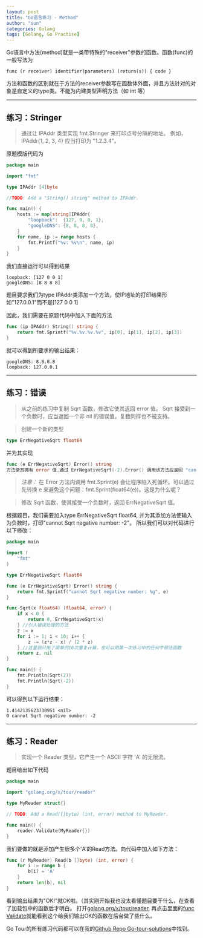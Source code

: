 ```yaml
---
layout: post
title: "Go语言练习 - Method"
author: "sun"
categories: Golang
tags: [Golang, Go Practise]
---
```


Go语言中方法(method)就是一类带特殊的"receiver"参数的函数。函数(func)的一般写法为
```
func (r receiver) identifier(parameters) (return(s)) { code }
```
方法和函数的区别就在于方法的receiver参数写在函数体外面，并且方法针对的对象是自定义的type类。不能为内建类型声明方法（如 int 等）

---
## 练习：Stringer

> 通过让 IPAddr 类型实现 fmt.Stringer 来打印点号分隔的地址。
例如，IPAddr{1, 2, 3, 4} 应当打印为 "1.2.3.4"。

原题模版代码为
```go
package main

import "fmt"

type IPAddr [4]byte

//TODO: Add a "String() string" method to IPAddr.

func main() {
	hosts := map[string]IPAddr{
		"loopback":  {127, 0, 0, 1},
		"googleDNS": {8, 8, 8, 8},
	}
	for name, ip := range hosts {
		fmt.Printf("%v: %v\n", name, ip)
	}
}

```
我们直接运行可以得到结果
```
loopback: [127 0 0 1]
googleDNS: [8 8 8 8]
```
题目要求我们为type IPAddr类添加一个方法，使IP地址的打印结果形如"127.0.0.1"而不是[127 0 0 1]

因此，我们需要在原题代码中加入下面的方法
```go
func (ip IPAddr) String() string {
	return fmt.Sprintf("%v.%v.%v.%v", ip[0], ip[1], ip[2], ip[3])
}
```
就可以得到所要求的输出结果：
```
googleDNS: 8.8.8.8
loopback: 127.0.0.1
```
---

## 练习：错误

> 从之前的练习中复制 Sqrt 函数，修改它使其返回 error 值。
Sqrt 接受到一个负数时，应当返回一个非 nil 的错误值。复数同样也不被支持。

> 创建一个新的类型
```go
type ErrNegativeSqrt float64
```
并为其实现
```go
func (e ErrNegativeSqrt) Error() string
方法使其拥有 error 值,通过 ErrNegativeSqrt(-2).Error() 调用该方法应返回 "cannot Sqrt negative number: -2"
```
> *注意：* 在 Error 方法内调用 fmt.Sprint(e) 会让程序陷入死循环。可以通过先转换 e 来避免这个问题：fmt.Sprint(float64(e))。这是为什么呢？

> 修改 Sqrt 函数，使其接受一个负数时，返回 ErrNegativeSqrt 值。

根据题目，我们需要加入type ErrNegativeSqrt float64, 并为其添加方法使输入为负数时，打印"cannot Sqrt negative number: -2"。
所以我们可以对代码进行以下修改：
```go
package main

import (
	"fmt"
)

type ErrNegativeSqrt float64

func (e ErrNegativeSqrt) Error() string {
	return fmt.Sprintf("cannot Sqrt negative number: %g", e)
}

func Sqrt(x float64) (float64, error) {
	if x < 0 {
		return 0, ErrNegativeSqrt(x)
	} //引入错误处理的方法
	z := x
	for i := 1; i < 10; i++ {
		z -= (z*z - x) / (2 * z)
	} //这里我只用了简单的10次重复计算，也可以用第一次练习中的任何牛顿法函数
	return z, nil
}

func main() {
	fmt.Println(Sqrt(2))
	fmt.Println(Sqrt(-2))
}
```
可以得到以下运行结果：
```
1.4142135623730951 <nil>
0 cannot Sqrt negative number: -2
```
---

## 练习：Reader

> 实现一个 Reader 类型，它产生一个 ASCII 字符 'A' 的无限流。

题目给出如下代码
```go
package main

import "golang.org/x/tour/reader"

type MyReader struct{}

// TODO: Add a Read([]byte) (int, error) method to MyReader.

func main() {
	reader.Validate(MyReader{})
}
```
我们要做的就是添加产生很多个'A'的Read方法。向代码中加入如下方法：

```go
func (r MyReader) Read(b []byte) (int, error) {
	for i := range b {
		b[i] = 'A'
	}
	return len(b), nil
}
```
看到输出结果为"OK!"就OK啦。（其实刚开始我也没太看懂题目要干什么，在查看了加载包中的函数后才明白。
打开[golang.org/x/tour/reader](https://godoc.org/golang.org/x/tour/reader), 
再点击里面的[func Validate](https://github.com/golang/tour/blob/master/reader/validate.go)就能看到这个给我们输出OK的函数在后台做了些什么。

Go Tour的所有练习代码都可以在我的[Github Repo Go-tour-solutions](https://github.com/shusunny/Go-Practice/tree/master/Go-tour-solutions)中找到。
